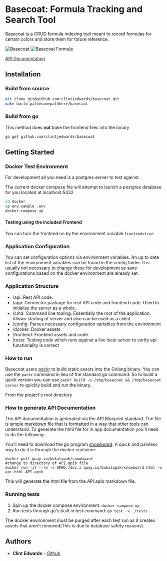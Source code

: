 # Basecoat: Formula Tracking and Search Tool

Basecoat is a CRUD formula indexing tool meant to record formulas for certain colors and store them for future reference.

![Basecoat](https://i.imgur.com/ScgDBiZ.png) ![Basecoat Formula](https://i.imgur.com/nilixZL.png)

[API Documentation](https://basecoat.clintjedwards.com)

## Installation

### Build from source

```bash
git clone git@github.com:clintjedwards/basecoat.git
make build path=somepathhere/basecoat
```

### Build from go

This method does **not** bake the frontend files into the binary

```bash
go get github.com/clintjedwards/basecoat
```

## Getting Started

### Docker Test Environment

For development all you need is a postgres server to test against.

The current docker compose file will attempt to launch a postgres database for you located at localhost:5432

```bash
cd docker
cp env.sample .env
docker-compose up
```

#### Testing using the included Frontend

You can turn the frontend on by the environment variable `frontend=true`.

### Application Configuration

You can set configuration options via environment variables. An up to date list of the environment variables can be found in the config folder. It is usually not necessary to change these for development as sane configurations based on the docker environment are already set.

### Application Structure

- /api: Rest API code.
- /app: Connector package for rest API code and frontend code. Used to initialize the server as a whole.
- /cmd: Command line tooling. Essentially the root of the application. Allows starting of server and also can be used as a client.
- /config: Parses necessary configuration variables from the environment
- /docker: Docker assets
- /frontend: Frontend assets and code.
- /tests: Testing code which runs against a live local server to verify api functionality is correct

### How to run

Basecoat users [packr](https://github.com/gobuffalo/packr) to build static assets into the Golang binary.
You can use the `packr` command in lieu of the standard go command. So to build a quick version you can use `packr build -o /tmp/basecoat && /tmp/basecoat server` to quickly build and run the binary.

From the project's root directory

### How to generate API Documentation

The API documentation is generated via the API Blueprint standard. The file is simple markdown file that is
formatted in a way that other tools can understand. To generate the html file for in app documentation
you'll need to do the following:

You'll need to download the go program [snowboard]("https://github.com/bukalapak/snowboard"). A quick and painless way to do it is through the docker container:

```
docker pull quay.io/bukalapak/snowboard
#change to directory of API.apib file
docker run -it --rm -v $PWD:/doc:z quay.io/bukalapak/snowboard html -o api.html API.apib
```

This will generate the html file from the API.apib markdown file.

### Running tests

1.  Spin up the docker compose environment: `docker-compose up`
2.  Run tests through go's built in test command: `go test -v ./tests`

The docker environment must be purged after each test run as it creates assets that aren't removed(This is due to database safety reasons)

## Authors

- **Clint Edwards** - [Github](https://github.com/clintjedwards)
